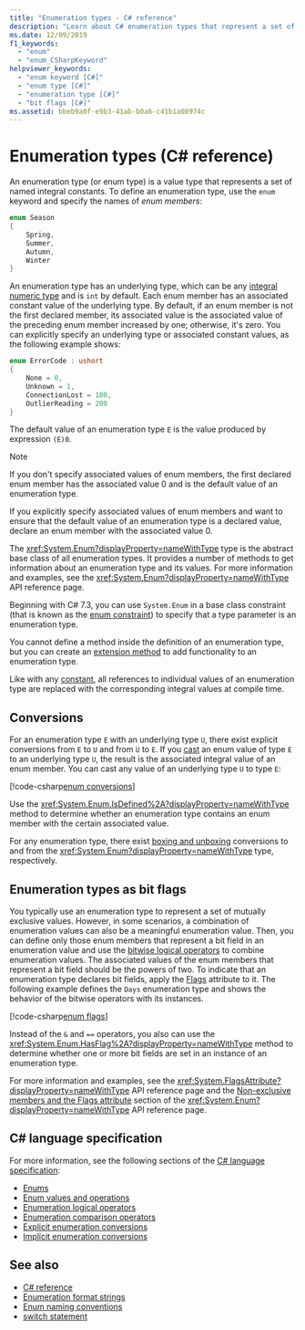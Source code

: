 ```yaml
---
title: "Enumeration types - C# reference"
description: "Learn about C# enumeration types that represent a set of named constants and how to define them with the `enum` keyword"
ms.date: 12/09/2019
f1_keywords:
  - "enum"
  - "enum_CSharpKeyword"
helpviewer_keywords:
  - "enum keyword [C#]"
  - "enum type [C#]"
  - "enumeration type [C#]"
  - "bit flags [C#]"
ms.assetid: bbeb9a0f-e9b3-41ab-b0a6-c41b1a08974c
---
```

# Enumeration types (C# reference)

An enumeration type (or enum type) is a value type that represents a set of named integral constants. To define an enumeration type, use the `enum` keyword and specify the names of *enum members*:

```csharp
enum Season
{
    Spring,
    Summer,
    Autumn,
    Winter
}
```

An enumeration type has an underlying type, which can be any [integral numeric type](integral-numeric-types.md) and is `int` by default. Each enum member has an associated constant value of the underlying type. By default, if an enum member is not the first declared member, its associated value is the associated value of the preceding enum member increased by one; otherwise, it's zero. You can explicitly specify an underlying type or associated constant values, as the following example shows:

```csharp
enum ErrorCode : ushort
{
    None = 0,
    Unknown = 1,
    ConnectionLost = 100,
    OutlierReading = 200
}
```

The default value of an enumeration type `E` is the value produced by expression `(E)0`.

> [!NOTE]
> If you don't specify associated values of enum members, the first declared enum member has the associated value 0 and is the default value of an enumeration type.
>
> If you explicitly specify associated values of enum members and want to ensure that the default value of an enumeration type is a declared value, declare an enum member with the associated value 0.

The <xref:System.Enum?displayProperty=nameWithType> type is the abstract base class of all enumeration types. It provides a number of methods to get information about an enumeration type and its values. For more information and examples, see the <xref:System.Enum?displayProperty=nameWithType> API reference page.

Beginning with C# 7.3, you can use `System.Enum` in a base class constraint (that is known as the [enum constraint](../../programming-guide/generics/constraints-on-type-parameters.md#enum-constraints)) to specify that a type parameter is an enumeration type.

You cannot define a method inside the definition of an enumeration type, but you can create an [extension method](../../programming-guide/classes-and-structs/extension-methods.md) to add functionality to an enumeration type.

Like with any [constant](../../programming-guide/classes-and-structs/constants.md), all references to individual values of an enumeration type are replaced with the corresponding integral values at compile time.

## Conversions

For an enumeration type `E` with an underlying type `U`, there exist explicit conversions from `E` to `U` and from `U` to `E`. If you [cast](../operators/type-testing-and-cast.md#cast-operator-) an enum value of type `E` to an underlying type `U`, the result is the associated integral value of an enum member. You can cast any value of an underlying type `U` to type `E`:

[!code-csharp[enum conversions](~/samples/csharp/language-reference/builtin-types/EnumType.cs#Conversions)]

Use the <xref:System.Enum.IsDefined%2A?displayProperty=nameWithType> method to determine whether an enumeration type contains an enum member with the certain associated value.

For any enumeration type, there exist [boxing and unboxing](../../programming-guide/types/boxing-and-unboxing.md) conversions to and from the <xref:System.Enum?displayProperty=nameWithType> type, respectively.

## Enumeration types as bit flags

You typically use an enumeration type to represent a set of mutually exclusive values. However, in some scenarios, a combination of enumeration values can also be a meaningful enumeration value. Then, you can define only those enum members that represent a bit field in an enumeration value and use the [bitwise logical operators](../operators/bitwise-and-shift-operators.md#enumeration-logical-operators) to combine enumeration values. The associated values of the enum members that represent a bit field should be the powers of two. To indicate that an enumeration type declares bit fields, apply the [Flags](xref:System.FlagsAttribute) attribute to it. The following example defines the `Days` enumeration type and shows the behavior of the bitwise operators with its instances.

[!code-csharp[enum flags](~/samples/csharp/language-reference/builtin-types/EnumType.cs#Flags)]

Instead of the `&` and `==` operators, you also can use the <xref:System.Enum.HasFlag%2A?displayProperty=nameWithType> method to determine whether one or more bit fields are set in an instance of an enumeration type.

For more information and examples, see the <xref:System.FlagsAttribute?displayProperty=nameWithType> API reference page and the [Non-exclusive members and the Flags attribute](/dotnet/api/system.enum#non-exclusive-members-and-the-flags-attribute) section of the <xref:System.Enum?displayProperty=nameWithType> API reference page.

## C# language specification

For more information, see the following sections of the [C# language specification](~/_csharplang/spec/introduction.md):

- [Enums](~/_csharplang/spec/enums.md)
- [Enum values and operations](~/_csharplang/spec/enums.md#enum-values-and-operations)
- [Enumeration logical operators](~/_csharplang/spec/expressions.md#enumeration-logical-operators)
- [Enumeration comparison operators](~/_csharplang/spec/expressions.md#enumeration-comparison-operators)
- [Explicit enumeration conversions](~/_csharplang/spec/conversions.md#explicit-enumeration-conversions)
- [Implicit enumeration conversions](~/_csharplang/spec/conversions.md#implicit-enumeration-conversions)

## See also

- [C# reference](../index.md)
- [Enumeration format strings](../../../standard/base-types/enumeration-format-strings.md)
- [Enum naming conventions](../../../standard/design-guidelines/names-of-classes-structs-and-interfaces.md#naming-enumerations)
- [switch statement](../keywords/switch.md)
